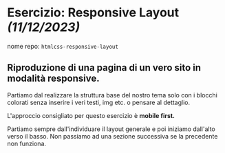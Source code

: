 # Esercizio: Responsive Layout *(11/12/2023)*

nome repo: `htmlcss-responsive-layout`

## Riproduzione di una pagina di un vero sito in modalità responsive.
Partiamo dal realizzare la struttura base del nostro tema solo con i blocchi colorati senza inserire i veri testi, img etc. o pensare al dettaglio.

L'approccio consigliato per questo esercizio è **mobile first.**

Partiamo sempre dall'individuare il layout generale e poi iniziamo dall'alto verso il basso. Non passiamo ad una sezione successiva se la precedente non funziona.
